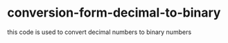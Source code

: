 # conversion-form-decimal-to-binary
this code is used to convert decimal numbers to binary numbers 
